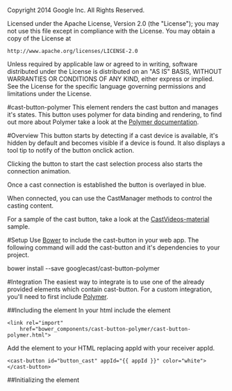 Copyright 2014 Google Inc. All Rights Reserved.

Licensed under the Apache License, Version 2.0 (the "License");
you may not use this file except in compliance with the License.
You may obtain a copy of the License at

    http://www.apache.org/licenses/LICENSE-2.0

Unless required by applicable law or agreed to in writing, software
distributed under the License is distributed on an "AS IS" BASIS,
WITHOUT WARRANTIES OR CONDITIONS OF ANY KIND, either express or implied.
See the License for the specific language governing permissions and
limitations under the License.

#cast-button-polymer
This element renders the cast button and manages it's states.  This button uses polymer for data binding and rendering, to find out more about Polymer take a look at the [Polymer documentation](https://www.polymer-project.org).

#Overview
This button starts by detecting if a cast device is available, it's hidden by default and becomes visible if a device is found.  It also displays a tool tip to notify of the button onclick action.

Clicking the button to start the cast selection process also starts the connection animation.

Once a cast connection is established the button is overlayed in blue.

When connected, you can use the CastManager methods to control the casting content.

For a sample of the cast button, take a look at the [CastVideos-material](https://github.com/googlecast/CastVideos-material) sample.

#Setup
Use [Bower](http://bower.io/) to include the cast-button in your web app.  The following command will add the cast-button and it's dependencies to your project.

bower install --save googlecast/cast-button-polymer

#Integration
The easiest way to integrate is to use one of the already provided elements which contain cast-button.  For a custom integration, you'll need to first include [Polymer](https://www.polymer-project.org/0.5/docs/start/getting-the-code.html).

##Including the element
In your html include the element

    <link rel="import"
        href="bower_components/cast-button-polymer/cast-button-polymer.html">


Add the element to your HTML replacing appId with your receiver appId.

    <cast-button id="button_cast" appId="{{ appId }}" color="white"></cast-button>

##Initializing the element

